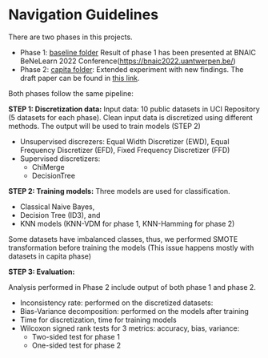 # Navigation Guidelines
There are two phases in this projects.
* Phase 1: [baseline folder](https://github.com/anhtth16/xai_discretization-capita/tree/main/baseline)
Result of phase 1 has been presented at BNAIC BeNeLearn 2022 Conference(https://bnaic2022.uantwerpen.be/)
* Phase 2: [capita folder](https://github.com/anhtth16/xai_discretization-capita/tree/main/capita): Extended experiment with new findings. The draft paper can be found in [this link](https://www.overleaf.com/read/xgshfwsfzsyj).

Both phases follow the same pipeline:

**STEP 1: Discretization data:**
Input data: 10 public datasets in UCI Repository (5 datasets for each phase).
Clean input data is discretized using different methods. The output will be used to train models (STEP 2)

* Unsupervised discrezers: Equal Width Discretizer (EWD), Equal Frequency Discretizer (EFD), Fixed Frequency Discretizer (FFD)
* Supervised discretizers:
  - ChiMerge
  - DecisionTree

**STEP 2: Training models:**
Three models are used for classification.
- Classical Naive Bayes, 
- Decision Tree (ID3), and 
- KNN models (KNN-VDM for phase 1, KNN-Hamming for phase 2)

Some datasets have imbalanced classes, thus, we performed SMOTE transformation before training the models (This issue happens mostly with datasets in capita phase)

**STEP 3: Evaluation:**

Analysis performed in Phase 2 include output of both phase 1 and phase 2.
* Inconsistency rate: performed on the discretized datasets:
*  Bias-Variance decomposition: performed on the models after training
* Time for discretization, time for training models
* Wilcoxon signed rank tests for 3 metrics: accuracy, bias, variance: 
  - Two-sided test for phase 1
  - One-sided test for phase 2


